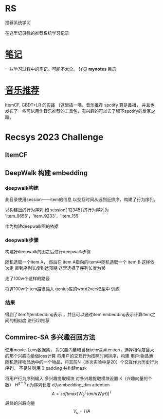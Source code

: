 # RS
推荐系统学习

在这里记录我的推荐系统学习记录


# [笔记](./mynotes/推荐系统.md)
一些学习过程中的笔记。可能不太全。
详见 **mynotes** 目录


# [音乐推荐](./music_rec/README.md)

ItemCF, GBDT+LR 的实践
（这里插一嘴，音乐推荐 spotify 算是鼻祖， 并且也发布了一些可以用作音乐推荐的工具包，有兴趣的可以去了解下spotify的发家之路。

# Recsys 2023 Challenge


## ItemCF

## DeepWalk 构建 embedding
### deepwalk构建
此目录使用session——item的信息 以交互时间从远到近排序，构建了行为序列。

以构建出的行为序列  如
session[ 12345] 的行为序列为  'item_9655'，'item_9233'，'item_155'

作为构建deepwalk图的依据

### deepwalk步骤
构建好deepwalk的图之后进行deepwalk步骤

随机选取一个item A， 然后在 item A指向的item中随机选取一个 item B  这样依次走
直到序列长度到达预期  这里选择了序列长度为16

走了100w个这样的路径 

将这100w个item路径输入 genius库的word2vec模型中 训练
### 结果
得到了item的embedding表示  ，并且可以通过item embedding表示计算item之间的相似度  进行I2I推荐
## Commirec-SA   多兴趣召回方法
使用movie-Lens数据集，
对兴趣向量和目标item做attention，选择相似度最大的那个兴趣向量做loss计算
将用户的交互行为按照时间排序，构建   用户:物品池  随机选择物品池中的一个物品，将其前N（本次实验中是20）个交互作为历史行为序列， 不足N 则用 0 padding 并构建mask

将用户行为序列输入 多兴趣提取模块  对多兴趣提取模块设置 K（兴趣向量的个数）
$H^{d*n}$ n为序列长度 d为embedding_dim
attention
$$ A = softmax(W_2^T tanh(W_1H))^T $$
最终的兴趣向量
$$V_u = HA $$
